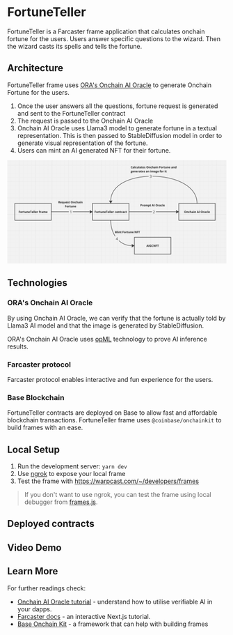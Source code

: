 # FortuneTeller
FortuneTeller is a Farcaster frame application that calculates onchain fortune for the users. Users answer specific questions to the wizard. Then the wizard casts its spells and tells the fortune.

## Architecture
FortuneTeller frame uses [ORA's Onchain AI Oracle](https://docs.ora.io/doc/oao-onchain-ai-oracle/introduction) to generate Onchain Fortune for the users. 

1. Once the user answers all the questions, fortune request is generated and sent to the FortuneTeller contract
2. The request is passed to the Onchain AI Oracle
3. Onchain AI Oracle uses Llama3 model to generate fortune in a textual representation. This is then passed to StableDiffusion model in order to generate visual representation of the fortune.
4. Users can mint an AI generated NFT for their fortune.

![alt text](image.png)

## Technologies
### ORA's Onchain AI Oracle
By using Onchain AI Oracle, we can verify that the fortune is actually told by Llama3 AI model and that the image is generated by StableDiffusion.

ORA's Onchain AI Oracle uses [opML](https://docs.ora.io/doc/technology/proving-frameworks-zkml-opml-opp-ai/opml) technology to prove AI inference results.

### Farcaster protocol
Farcaster protocol enables interactive and fun experience for the users.

### Base Blockchain
FortuneTeller contracts are deployed on Base to allow fast and affordable blockchain transactions. FortuneTeller frame uses `@coinbase/onchainkit` to build frames with an ease.


## Local Setup

1. Run the development server: `yarn dev`
2. Use [ngrok](https://ngrok.com/) to expose your local frame 
3. Test the frame with https://warpcast.com/~/developers/frames

> If you don't want to use ngrok, you can test the frame using local debugger from [frames.js](https://framesjs.org/).

## Deployed contracts

## Video Demo

## Learn More

For further readings check:

- [Onchain AI Oracle tutorial](https://docs.ora.io/doc/oao-onchain-ai-oracle/develop-guide/tutorials/interaction-with-oao-tutorial) - understand how to utilise verifiable AI in your dapps.
- [Farcaster docs](https://docs.farcaster.xyz/) - an interactive Next.js tutorial.
- [Base Onchain Kit](https://onchainkit.xyz/) - a framework that can help with building frames
